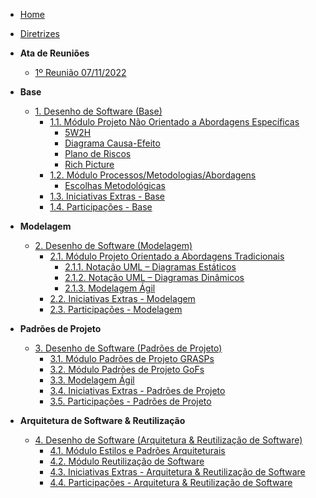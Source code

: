 <!-- docs/_sidebar.md -->

- [Home](/)
- [Diretrizes](/docs/Diretrizes/Diretrizes.md)

- **Ata de Reuniões**
  - [1º Reunião 07/11/2022](/Ata/1reuniao.md)

- **Base**
  - [1. Desenho de Software (Base)](/Base/1.Base.md)
    - [1.1. Módulo Projeto Não Orientado a Abordagens Específicas](/Base/1.1.AbordagemNaoEspecifica.md)
      - [5W2H](/Base/AbordagemNaoEspecifica/5w2h.md)
      - [Diagrama Causa-Efeito](/Base/AbordagemNaoEspecifica/CausaEfeito.md)
      - [Plano de Riscos](/Base/AbordagemNaoEspecifica/PlanoDeRiscos.md)
      - [Rich Picture](/Base/AbordagemNaoEspecifica/RichPicture.md)
    - [1.2. Módulo Processos/Metodologias/Abordagens](/docs/Base/1.2.ProcessosMetodologiasAbordagens.md)
      - [Escolhas Metodológicas](/Base/ProcMetAbord/EscolhasMet.md)
    - [1.3. Iniciativas Extras - Base](/docs/Base/1.3.IniciativasExtras.md)
    - [1.4. Participações - Base](/docs/Base/1.4.ParticipacoesBase.md)

- **Modelagem**
  - [2. Desenho de Software (Modelagem)](/docs/Modelagem/2.Modelagem.md)
    - [2.1. Módulo Projeto Orientado a Abordagens Tradicionais](/docs/Modelagem/2.1.ModelagemTradicional.md)
      - [2.1.1. Notação UML – Diagramas Estáticos](/docs/Modelagem/2.1.1.UMLEstaticos.md)
      - [2.1.2. Notação UML – Diagramas Dinâmicos](/docs/Modelagem/2.1.2.UMLDinamicos.md)
      - [2.1.3. Modelagem Ágil](/docs/Modelagem/2.1.3.Agil.md)
    - [2.2. Iniciativas Extras - Modelagem](/docs/Modelagem/2.2.IniciativasExtras.md)
    - [2.3. Participações - Modelagem](/docs/Modelagem/2.3.ParticipacoesModelagem.md)

- **Padrões de Projeto**
  - [3. Desenho de Software (Padrões de Projeto)](/docs/PadroesDeProjeto/3.PadroesDeProjeto.md)
    - [3.1. Módulo Padrões de Projeto GRASPs](/docs/PadroesDeProjeto/3.1.GRASPs.md)
    - [3.2. Módulo Padrões de Projeto GoFs](/docs/PadroesDeProjeto/3.2.GoFs.md)
    - [3.3. Modelagem Ágil](/docs/PadroesDeProjeto/3.3.PadroesExtra.md)
    - [3.4. Iniciativas Extras - Padrões de Projeto](/docs/PadroesDeProjeto/3.4.IniciativasExtras.md)
    - [3.5. Participações - Padrões de Projeto](/docs/PadroesDeProjeto/3.5.ParticipacoesPadroes.md)

- **Arquitetura de Software & Reutilização**
  - [4. Desenho de Software (Arquitetura & Reutilização de Software)](/docs/ArquiteturaReutilizacao/4.ArquiteturaReutilizacao.md)
    - [4.1. Módulo Estilos e Padrões Arquiteturais](/docs/ArquiteturaReutilizacao/4.1.PadroesArquiteturais.md)
    - [4.2. Módulo Reutilização de Software](/docs/ArquiteturaReutilizacao/4.2.ReutilizacaoDeSoftware.md)
    - [4.3. Iniciativas Extras - Arquitetura & Reutilização de Software](/docs/ArquiteturaReutilizacao/4.3.IniciativasExtras.md)
    - [4.4. Participações - Arquitetura & Reutilização de Software](/docs/ArquiteturaReutilizacao/4.4.ParticipacoesArqReutilizacao.md)

